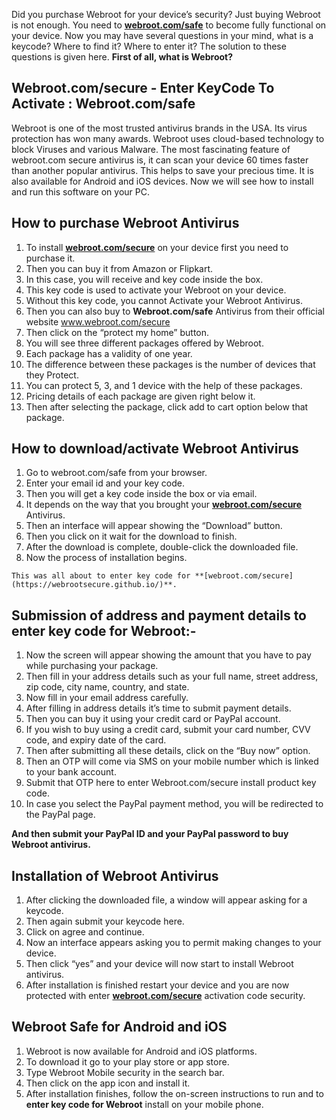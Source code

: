 Did you purchase Webroot for your device’s security? Just buying Webroot is not enough. You need to **[webroot.com/safe](https://webrootsecure.github.io/)** to become fully functional on your device. Now you may have several questions in your mind, what is a keycode? Where to find it? Where to enter it? The solution to these questions is given here.
**First of all, what is Webroot?**

## Webroot.com/secure - Enter KeyCode To Activate : Webroot.com/safe

Webroot is one of the most trusted antivirus brands in the USA. Its virus protection has won many awards. Webroot uses cloud-based technology to block Viruses and various Malware. The most fascinating feature of webroot.com secure antivirus is, it can scan your device 60 times faster than another popular antivirus. This helps to save your precious time. It is also available for Android and iOS devices. Now we will see how to install and run this software on your PC.

## How to purchase Webroot Antivirus
1. To install **[webroot.com/secure](https://webrootsecure.github.io/)** on your device first you need to purchase it.
2. Then you can buy it from Amazon or Flipkart.
3. In this case, you will receive and key code inside the box.
4. This key code is used to activate your Webroot on your device.
5. Without this key code, you cannot Activate your Webroot Antivirus.
6. Then you can also buy to **Webroot.com/safe** Antivirus from their official website www.webroot.com/secure
7. Then click on the “protect my home” button.
8. You will see three different packages offered by Webroot.
9. Each package has a validity of one year.
10. The difference between these packages is the number of devices that they Protect.
11. You can protect 5, 3, and 1 device with the help of these packages.
12. Pricing details of each package are given right below it.
13. Then after selecting the package, click add to cart option below that package.

## How to download/activate Webroot Antivirus
1. Go to webroot.com/safe from your browser.
2. Enter your email id and your key code.
3. Then you will get a key code inside the box or via email.
4. It depends on the way that you brought your **[webroot.com/secure](https://webrootsecure.github.io/)** Antivirus.
5. Then an interface will appear showing the “Download” button.
6. Then you click on it wait for the download to finish.
7. After the download is complete, double-click the downloaded file.
8. Now the process of installation begins.

```This was all about to enter key code for **[webroot.com/secure](https://webrootsecure.github.io/)**.```

## Submission of address and payment details to enter key code for Webroot:-
1. Now the screen will appear showing the amount that you have to pay while purchasing your package.
2. Then fill in your address details such as your full name, street address, zip code, city name, country, and state.
3. Now fill in your email address carefully.
4. After filling in address details it’s time to submit payment details.
5. Then you can buy it using your credit card or PayPal account.
6. If you wish to buy using a credit card, submit your card number, CVV code, and expiry date of the card.
7. Then after submitting all these details, click on the “Buy now” option.
8. Then an OTP will come via SMS on your mobile number which is linked to your bank account.
9. Submit that OTP here to enter Webroot.com/secure install product key code.
10. In case you select the PayPal payment method, you will be redirected to the PayPal page.

**And then submit your PayPal ID and your PayPal password to buy Webroot antivirus.**

## Installation of Webroot Antivirus
1. After clicking the downloaded file, a window will appear asking for a keycode.
2. Then again submit your keycode here.
3. Click on agree and continue.
4. Now an interface appears asking you to permit making changes to your device.
5. Then click “yes” and your device will now start to install Webroot antivirus.
6. After installation is finished restart your device and you are now protected with enter **[webroot.com/secure](https://uswebroot.com/)** activation code security.

## Webroot Safe for Android and iOS
1. Webroot is now available for Android and iOS platforms.
2. To download it go to your play store or app store.
3. Type Webroot Mobile security in the search bar.
4. Then click on the app icon and install it.
5. After installation finishes, follow the on-screen instructions to run and to **enter key code for Webroot** install on your mobile phone.




